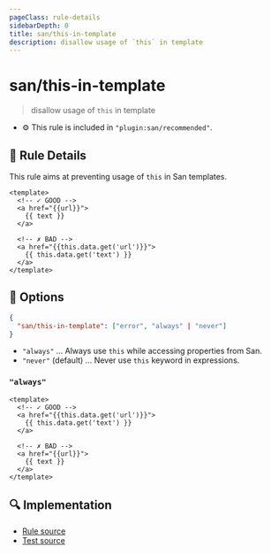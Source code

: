 ```yaml
---
pageClass: rule-details
sidebarDepth: 0
title: san/this-in-template
description: disallow usage of `this` in template
---
```

# san/this-in-template
> disallow usage of `this` in template

- :gear: This rule is included in `"plugin:san/recommended"`.

## :book: Rule Details

This rule aims at preventing usage of `this` in San templates.

<eslint-code-block :rules="{'san/this-in-template': ['error']}">

```vue
<template>
  <!-- ✓ GOOD -->
  <a href="{{url}}">
    {{ text }}
  </a>
  
  <!-- ✗ BAD -->
  <a href="{{this.data.get('url')}}">
    {{ this.data.get('text') }}
  </a>
</template>
```

</eslint-code-block>

## :wrench: Options

```json
{
  "san/this-in-template": ["error", "always" | "never"]
}
```
- `"always"` ... Always use `this` while accessing properties from San.
- `"never"` (default) ... Never use `this` keyword in expressions.

### `"always"`

<eslint-code-block :rules="{'san/this-in-template': ['error', 'always']}">

```vue
<template>
  <!-- ✓ GOOD -->
  <a href="{{this.data.get('url')}}">
    {{ this.data.get('text') }}
  </a>
  
  <!-- ✗ BAD -->
  <a href="{{url}}">
    {{ text }}
  </a>
</template>
```

</eslint-code-block>

## :mag: Implementation

- [Rule source](https://github.com/ecomfe/eslint-plugin-san/blob/main/lib/rules/this-in-template.js)
- [Test source](https://github.com/ecomfe/eslint-plugin-san/tree/main/__tests__/lib/rules/this-in-template.test.js)
